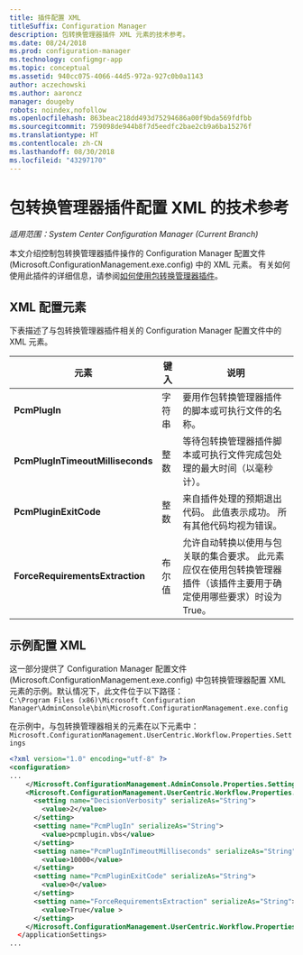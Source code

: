 ```yaml
---
title: 插件配置 XML
titleSuffix: Configuration Manager
description: 包转换管理器插件 XML 元素的技术参考。
ms.date: 08/24/2018
ms.prod: configuration-manager
ms.technology: configmgr-app
ms.topic: conceptual
ms.assetid: 940cc075-4066-44d5-972a-927c0b0a1143
author: aczechowski
ms.author: aaroncz
manager: dougeby
robots: noindex,nofollow
ms.openlocfilehash: 863beac218dd493d75294686a00f9bda569fdfbb
ms.sourcegitcommit: 759098de944b8f7d5eedfc2bae2cb9a6ba15276f
ms.translationtype: HT
ms.contentlocale: zh-CN
ms.lasthandoff: 08/30/2018
ms.locfileid: "43297170"
---
```

# <a name="technical-reference-for-the-package-conversion-manager-plug-in-configuration-xml"></a>包转换管理器插件配置 XML 的技术参考

*适用范围：System Center Configuration Manager (Current Branch)*

<!--1357861-->

本文介绍控制包转换管理器插件操作的 Configuration Manager 配置文件 (Microsoft.ConfigurationManagement.exe.config) 中的 XML 元素。 有关如何使用此插件的详细信息，请参阅[如何使用包转换管理器插件](/sccm/apps/pcm/how-to-use-plug-in)。



## <a name="xml-configuration-elements"></a>XML 配置元素

下表描述了与包转换管理器插件相关的 Configuration Manager 配置文件中的 XML 元素。

|元素  |键入  |说明  |
|---------|---------|---------|
|**PcmPlugIn**|字符串|要用作包转换管理器插件的脚本或可执行文件的名称。|
|**PcmPlugInTimeoutMilliseconds**|整数|等待包转换管理器插件脚本或可执行文件完成包处理的最大时间（以毫秒计）。|
|**PcmPluginExitCode**|整数|来自插件处理的预期退出代码。 此值表示成功。 所有其他代码均视为错误。|
|**ForceRequirementsExtraction**|布尔值|允许自动转换以使用与包关联的集合要求。 此元素应仅在使用包转换管理器插件（该插件主要用于确定使用哪些要求）时设为 True。|



## <a name="sample-configuration-xml"></a>示例配置 XML

这一部分提供了 Configuration Manager 配置文件 (Microsoft.ConfigurationManagement.exe.config) 中包转换管理器配置 XML 元素的示例。默认情况下，此文件位于以下路径：  
`C:\Program Files (x86)\Microsoft Configuration Manager\AdminConsole\bin\Microsoft.ConfigurationManagement.exe.config`

在示例中，与包转换管理器相关的元素在以下元素中：`Microsoft.ConfigurationManagement.UserCentric.Workflow.Properties.Settings`

``` XML
<?xml version="1.0" encoding="utf-8" ?>
<configuration>
...
    </Microsoft.ConfigurationManagement.AdminConsole.Properties.Settings>
    <Microsoft.ConfigurationManagement.UserCentric.Workflow.Properties.Settings>
      <setting name="DecisionVerbosity" serializeAs="String">
        <value>2</value>
      </setting>
      <setting name="PcmPlugIn" serializeAs="String">
        <value>pcmplugin.vbs</value>
      </setting>
      <setting name="PcmPlugInTimeoutMilliseconds" serializeAs="String">
        <value>10000</value>
      </setting>
      <setting name="PcmPluginExitCode" serializeAs="String">
        <value>0</value>
      </setting>
      <setting name="ForceRequirementsExtraction" serializeAs="String">
        <value>True</value >
      </setting>
    </Microsoft.ConfigurationManagement.UserCentric.Workflow.Properties.Settings>
  </applicationSettings>
...
```

